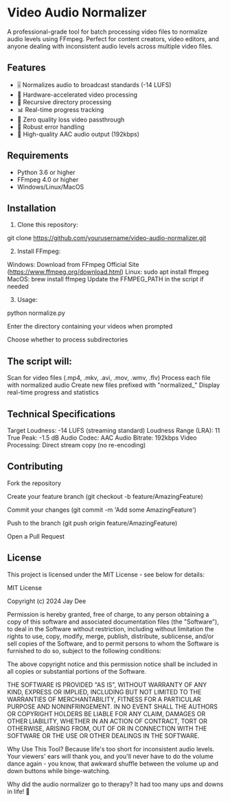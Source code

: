 # Video Audio Normalizer

A professional-grade tool for batch processing video files to normalize audio levels using FFmpeg. Perfect for content creators, video editors, and anyone dealing with inconsistent audio levels across multiple video files.

## Features

- 🎚️ Normalizes audio to broadcast standards (-14 LUFS)
- 🚀 Hardware-accelerated video processing
- 📁 Recursive directory processing
- 📊 Real-time progress tracking
- 🎯 Zero quality loss video passthrough
- 💪 Robust error handling
- 🎵 High-quality AAC audio output (192kbps)

## Requirements

- Python 3.6 or higher
- FFmpeg 4.0 or higher
- Windows/Linux/MacOS

## Installation

1. Clone this repository:

git clone https://github.com/yourusername/video-audio-normalizer.git

2. Install FFmpeg:

Windows: Download from FFmpeg Official Site (https://www.ffmpeg.org/download.html)
Linux: sudo apt install ffmpeg
MacOS: brew install ffmpeg
Update the FFMPEG_PATH in the script if needed

3. Usage:

python normalize.py

Enter the directory containing your videos when prompted

Choose whether to process subdirectories

## The script will:

Scan for video files (.mp4, .mkv, .avi, .mov, .wmv, .flv)
Process each file with normalized audio
Create new files prefixed with "normalized_"
Display real-time progress and statistics

## Technical Specifications

Target Loudness: -14 LUFS (streaming standard)
Loudness Range (LRA): 11
True Peak: -1.5 dB
Audio Codec: AAC
Audio Bitrate: 192kbps
Video Processing: Direct stream copy (no re-encoding)

## Contributing

Fork the repository

Create your feature branch (git checkout -b feature/AmazingFeature)

Commit your changes (git commit -m 'Add some AmazingFeature')

Push to the branch (git push origin feature/AmazingFeature)

Open a Pull Request

## License

This project is licensed under the MIT License - see below for details:

MIT License

Copyright (c) 2024 Jay Dee

Permission is hereby granted, free of charge, to any person obtaining a copy
of this software and associated documentation files (the "Software"), to deal
in the Software without restriction, including without limitation the rights
to use, copy, modify, merge, publish, distribute, sublicense, and/or sell
copies of the Software, and to permit persons to whom the Software is
furnished to do so, subject to the following conditions:

The above copyright notice and this permission notice shall be included in all
copies or substantial portions of the Software.

THE SOFTWARE IS PROVIDED "AS IS", WITHOUT WARRANTY OF ANY KIND, EXPRESS OR
IMPLIED, INCLUDING BUT NOT LIMITED TO THE WARRANTIES OF MERCHANTABILITY,
FITNESS FOR A PARTICULAR PURPOSE AND NONINFRINGEMENT. IN NO EVENT SHALL THE
AUTHORS OR COPYRIGHT HOLDERS BE LIABLE FOR ANY CLAIM, DAMAGES OR OTHER
LIABILITY, WHETHER IN AN ACTION OF CONTRACT, TORT OR OTHERWISE, ARISING FROM,
OUT OF OR IN CONNECTION WITH THE SOFTWARE OR THE USE OR OTHER DEALINGS IN THE
SOFTWARE.


Why Use This Tool?
Because life's too short for inconsistent audio levels. Your viewers' ears will thank you, and you'll never have to do the volume dance again - you know, that awkward shuffle between the volume up and down buttons while binge-watching.

Why did the audio normalizer go to therapy?
It had too many ups and downs in life! 🎢
